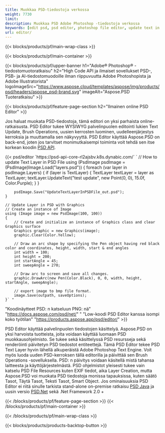 ```yaml
---
title: Muokkaa PSD-tiedostoja verkossa
weight: 7730
limit: 
description: Muokkaa PSD Adobe Photoshop -tiedostoja verkossa
keywords: [edit psd, psd editor, photoshop file editor, update text in psd, update psd]
url: editor/
---
```


{{< blocks/products/pf/main-wrap-class >}}


{{< blocks/products/pf/main-container >}}

{{< blocks/products/pf/upper-banner h1="Adobe® Photoshop® -tiedostomuotoratkaisu" h2="High Code API ja ilmaiset sovellukset PSD-, PSB- ja AI-tiedostomuodoille ilman riippuvuutta Adobe Photoshopista ja Adobe Illustratorista" logoImageSrc="https://www.aspose.cloud/templates/aspose/img/products/psd/headers/aspose_psd-brand.svg" imageAlt="Aspose.PSD Tuoteratkaisu" >}}

{{< blocks/products/pf/feature-page-section h2="Ilmainen online PSD Editor" >}}
<p>Jos haluat muokata PSD-tiedostoja, tämä editori on yksi parhaista online-ratkaisusta. PSD Editor tukee WYSIWYG palvelinpuolen editointi lukien Text Update, Brush Operations, uusien kerrosten luominen, uudelleenjärjestys kerroksia ja muuttamalla sen näkyvyyttä. PSD Editor käyttää Aspose.PSD on back-end, joten jos tarvitset monimutkaisempi toiminta voit tehdä sen itse korkean koodin <a href="/psd/{{< lang-code >}}">PSD API</a>.</p>
{{< psd/editor `https://psd-api-core-rl2ajsbv.k8s.dynabic.com/` 
`	// How to update Text Layer in PSD File
	using (PsdImage psdImage = (PsdImage)Image.Load("layers.psd"))
  	{
		foreach (var layer in psdImage.Layers)
		{
			if (layer is TextLayer)
			{
				TextLayer textLayer = layer as TextLayer;
				textLayer.UpdateText("test update", new Point(0, 0), 15.0f, Color.Purple);
			}
		}

		psdImage.Save("UpdateTextLayerInPSDFile_out.psd");
	}
	
	// Update Layer in PSD with Graphics
	// Create an instance of Image
	using (Image image = new PsdImage(100, 100))
	{
		// Create and initialize an instance of Graphics class and clear Graphics surface
		Graphics graphic = new Graphics(image);
		graphic.Clear(Color.Yellow);

		// Draw an arc shape by specifying the Pen object having red black color and coordinates, height, width, start & end angles                 
		int width = 100;
		int height = 200;
		int startAngle = 45;
		int sweepAngle = 270;

		// Draw arc to screen and save all changes.
		graphic.DrawArc(new Pen(Color.Black), 0, 0, width, height, startAngle, sweepAngle);

		// export image to bmp file format.
		image.Save(outpath, saveOptions);
	}` "
”Koodinäytteet PSD: n katseluun PNG: nä"  "https://docs.aspose.com/psd/net/" "
”Low-koodi PSD Editor kanssa isompi koko työtilan" "https://products.aspose.app/psd/editor/" >}}
<p>PSD Editor käyttää palvelinpuolen tiedostojen käsittelyä. Aspose.PSD on yksi harvoista tuotteista, joita voidaan käyttää luomaan PSD muokkausohjelmisto. Se tukee sekä käsittelyssä PSD resursseja sekä renderöinti päivitetyn PSD tiedostot entiteettejä. Tämä PSD Editor tekee PSD Text Layer hyvin lähellä alkuperäistä Adobe Photoshop Text Engine. Voit myös luoda uuden PSD-kerroksen tällä editorilla ja päivittää sen Brush Operations -sovelluksella. PSD: n päivitys voidaan käsitellä mistä tahansa laitteesta ja käyttöjärjestelmästä. PSD ohjelmistot yleisesti tukee vain katselu PSD File Resources kuten EXIF tiedot, aika Layer Creation, mutta Aspose.PSD voi muokata PSD tiedostoja monissa tapauksissa, kuten säätö Tasot, Täytä Tasot, Teksti Tasot, Smart Object. Jos ominaisuuksia PSD Editor ei riitä sinulle tarkista stand-alone on-premise ratkaisu <a href="/psd/{{< lang-code >}}java">PSD Java</a> ja uusin versio <a href="/psd/{{< lang-code >}}net">PSD.Net</a> sekä .Net Framework 2.0 +</p>

{{< /blocks/products/pf/feature-page-section >}}
{{< /blocks/products/pf/main-container >}}


{{< /blocks/products/pf/main-wrap-class >}}

{{< blocks/products/products-backtop-button >}}
